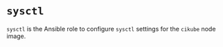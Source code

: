 # `sysctl`

`sysctl` is the Ansible role to configure `sysctl` settings for the `cikube` node image.
